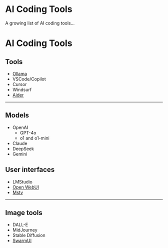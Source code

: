 # AI Coding Tools

A growing list of AI coding tools...

# AI Coding Tools 

## Tools 

* [Ollama](https://ollama.com/)
* VSCode/Copilot
* Cursor
* Windsurf
* [Aider](https://aider.chat/)
 
***

## Models

* OpenAI
  * GPT-4o
  * o1 and o1-mini
* Claude
* DeepSeek
* Gemini

## User interfaces 

* LMStudio
* [Open WebUI](https://docs.openwebui.com)
* [Msty](https://msty.app/)

***

## Image tools 

* DALL-E
* MidJourney
* Stable Diffusion
* [SwarmUI](https://github.com/mcmonkeyprojects/SwarmUI?tab=readme-ov-file#installing-on-windows)


